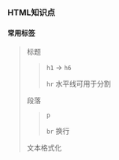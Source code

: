 ### HTML知识点

#### 常用标签

> 标题
>
> > `h1` -> `h6`
> >
> > `hr` 水平线可用于分割
>
> 段落
>
> > `p`
> >
> > `br` 换行
>
> 文本格式化


